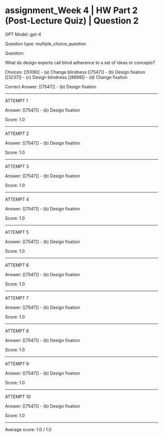 # assignment_Week 4 | HW Part 2 (Post-Lecture Quiz) | Question 2

GPT Model: gpt-4

Question type: multiple_choice_question

Question:
<div><p>What do design experts call blind adherence to a set of ideas or concepts?&nbsp;</p></div>

Choices:
[[5106]] - (a) Change blindness
[[7547]] - (b) Design fixation
[[3237]] - (c) Design blindness
[[8699]] - (d) Change fixation

Correct Answer:
[[7547]] - (b) Design fixation

****************************************

ATTEMPT 1

Answer: 
[[7547]] - (b) Design fixation

Score: 1.0

--------------------

ATTEMPT 2

Answer: 
[[7547]] - (b) Design fixation

Score: 1.0

--------------------

ATTEMPT 3

Answer: 
[[7547]] - (b) Design fixation

Score: 1.0

--------------------

ATTEMPT 4

Answer: 
[[7547]] - (b) Design fixation

Score: 1.0

--------------------

ATTEMPT 5

Answer: 
[[7547]] - (b) Design fixation

Score: 1.0

--------------------

ATTEMPT 6

Answer: 
[[7547]] - (b) Design fixation

Score: 1.0

--------------------

ATTEMPT 7

Answer: 
[[7547]] - (b) Design fixation

Score: 1.0

--------------------

ATTEMPT 8

Answer: 
[[7547]] - (b) Design fixation

Score: 1.0

--------------------

ATTEMPT 9

Answer: 
[[7547]] - (b) Design fixation

Score: 1.0

--------------------

ATTEMPT 10

Answer: 
[[7547]] - (b) Design fixation

Score: 1.0

--------------------

Average score: 1.0 / 1.0
